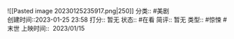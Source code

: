 ![[Pasted image 20230125235917.png|250]]
分类:: #美剧  
创建时间::2023-01-25 23:58
打分:: 暂无
状态:: #在看 
简评:: 暂无
类型:: #惊悚 #末世 
上映时间::  2023/01/15
